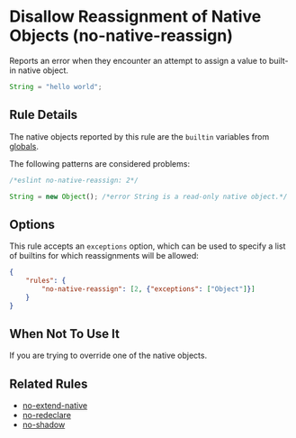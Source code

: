 # Disallow Reassignment of Native Objects (no-native-reassign)

Reports an error when they encounter an attempt to assign a value to built-in native object.

```js
String = "hello world";
```

## Rule Details

The native objects reported by this rule are the `builtin` variables from [globals](https://github.com/sindresorhus/globals/).

The following patterns are considered problems:

```js
/*eslint no-native-reassign: 2*/

String = new Object(); /*error String is a read-only native object.*/
```

## Options

This rule accepts an `exceptions` option, which can be used to specify a list of builtins for which reassignments will be allowed:

```json
{
    "rules": {
        "no-native-reassign": [2, {"exceptions": ["Object"]}]
    }
}
```

## When Not To Use It

If you are trying to override one of the native objects.

## Related Rules

* [no-extend-native](no-extend-native.md)
* [no-redeclare](no-redeclare.md)
* [no-shadow](no-shadow.md)
